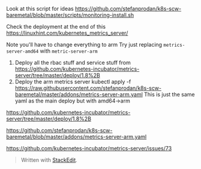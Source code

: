 Look at this script for ideas
https://github.com/stefanprodan/k8s-scw-baremetal/blob/master/scripts/monitoring-install.sh

Check the deployment at the end of this
https://linuxhint.com/kubernetes_metrics_server/

Note you'll have to change everything to arm Try just replacing `metrics-server-amd64` with `metric-server-arm`
1. Deploy all the rbac stuff and service stuff from
https://github.com/kubernetes-incubator/metrics-server/tree/master/deploy/1.8%2B
3. Deploy the arm metrics server 
kubectl apply -f https://raw.githubusercontent.com/stefanprodan/k8s-scw-baremetal/master/addons/metrics-server-arm.yaml
This is just the same yaml as the main deploy but with amd64->arm

https://github.com/kubernetes-incubator/metrics-server/tree/master/deploy/1.8%2B

https://github.com/stefanprodan/k8s-scw-baremetal/blob/master/addons/metrics-server-arm.yaml

https://github.com/kubernetes-incubator/metrics-server/issues/73

> Written with [StackEdit](https://stackedit.io/).
<!--stackedit_data:
eyJoaXN0b3J5IjpbNjk1NzExNzkwLC00NzA3MTYwMDIsNDI0MT
I4MDYxLDU2MjcyMjM3NywxMzM4MzEwNzQsNzU0MDQ1NzYwXX0=

-->